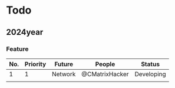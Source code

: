 # Todo
## 2024year
### Feature
| No. | Priority | Future  | People         | Status     |
| --- | -------- | ------- | -------------- | ---------- |
| 1   | 1        | Network | @CMatrixHacker | Developing |
|     |          |         |                |            |